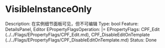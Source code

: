 # VisibleInstanceOnly

Description: 在实例细节面板可见，但不可编辑
Type: bool
Feature: DetailsPanel, Editor
EPropertyFlagsOperation: |=
EPropertyFlags: CPF_Edit (../../Flags/EPropertyFlags/CPF_Edit.md), CPF_DisableEditOnTemplate (../../Flags/EPropertyFlags/CPF_DisableEditOnTemplate.md)
Status: Done